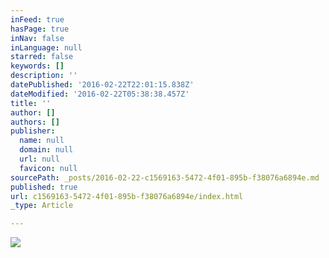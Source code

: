 ```yaml
---
inFeed: true
hasPage: true
inNav: false
inLanguage: null
starred: false
keywords: []
description: ''
datePublished: '2016-02-22T22:01:15.838Z'
dateModified: '2016-02-22T05:38:38.457Z'
title: ''
author: []
authors: []
publisher:
  name: null
  domain: null
  url: null
  favicon: null
sourcePath: _posts/2016-02-22-c1569163-5472-4f01-895b-f38076a6894e.md
published: true
url: c1569163-5472-4f01-895b-f38076a6894e/index.html
_type: Article

---
```

![](https://the-grid-user-content.s3-us-west-2.amazonaws.com/555b0a72-c21f-4281-9894-362bcaea4352.JPG)